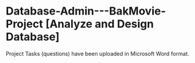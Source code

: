 # Database-Admin---BakMovie-Project [Analyze and Design Database]
Project Tasks (questions) have been uploaded in Microsoft Word format.
